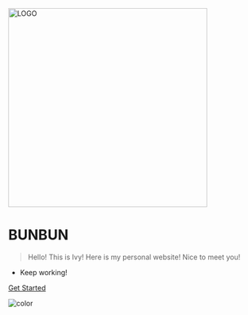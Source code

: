 <!-- _coverpage.md -->

<img src="https://cdn.jsdelivr.net/gh/2022015544/Ivy-yu@main/C:%5CUsers%5CIvy%5CDocuments%5CGitHub%5CIvy-yu%5Cimage%E5%9B%A2%E9%98%9Flogo-02.png" alt="LOGO" width="400" />

# BUNBUN 

> Hello! This is Ivy! Here is my personal website! Nice to meet you!

- Keep working!

[Get Started](#quick-start)

<!-- 在Markdown文件中设置背景 -->

<!-- 设置背景颜色 -->
![color](#b9c5ff)
